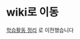 # wiki로 이동


[학습활동 정리](https://www.notion.so/aromage/Aromage-s-home-bb06940244774af9b1e6f4fd7c6824bb) 로 이전했습니다

